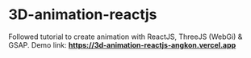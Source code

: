 # 3D-animation-reactjs
Followed tutorial to create animation with ReactJS, ThreeJS (WebGi) & GSAP.
Demo link: **https://3d-animation-reactjs-angkon.vercel.app**
